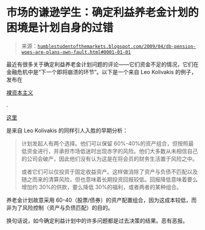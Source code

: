 <!--yml

类别：未分类

日期：2024-05-18 00:54:12

-->

# 市场的谦逊学生：确定利益养老金计划的困境是计划自身的过错

> 来源：[`humblestudentofthemarkets.blogspot.com/2009/04/db-pension-woes-are-plans-own-fault.html#0001-01-01`](https://humblestudentofthemarkets.blogspot.com/2009/04/db-pension-woes-are-plans-own-fault.html#0001-01-01)

最近有很多关于确定利益养老金计划问题的评论——它们资金不足的情况，它们在金融危机中是“下一个即将崩溃的环节”。以下是一个来自 Leo Kolivakis 的例子，发布在

[裸资本主义](http://pensionpulse.blogspot.com/2009/04/pensions-death-spiral.html)

.

[这里](http://www.nakedcapitalism.com/2009/04/guest-post-pension-killer.html)

是来自 Leo Kolivakis 的同样引人入胜的早期分析：

> 计划发起人有两个选择。他们可以保留 60%-40%的资产组合，但按照最低资金进行，并承担市场低迷时出现赤字的风险。他们大多数从未相信自己的公司会破产，因此他们没有认为这是在将会员的财务生活置于风险之中。
> 
> 或者它们可以仅投资于固定收益资产。这样做消除了资产与负债不匹配以及随之而来的清算风险，但也意味着长期投资回报较低。回报降低意味着要么增加约 30%的供款，要么降低 30%的福利，或者两者的某种组合。

养老金计划故意采用 60-40（股票/债券）的资产配置组合，因为这成本较低，而非为了风险控制（资产与负债匹配）的目的。

换句话说，如今确定利益计划中的许多问题都是过去决策的结果。恶有恶报。
